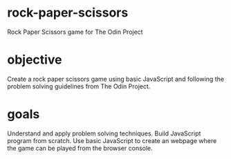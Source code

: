 # rock-paper-scissors
Rock Paper Scissors game for The Odin Project

# objective
Create a rock paper scissors game using basic JavaScript and following the problem solving guidelines from The Odin Project.

# goals
Understand and apply problem solving techniques.
Build JavaScript program from scratch.
Use basic JavaScript to create an webpage where the game can be played from the browser console.